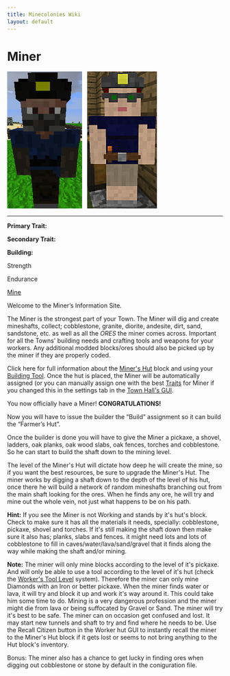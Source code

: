 ```yaml
---
title: Minecolonies Wiki
layout: default
---
```

# Miner

<div class="infobox box text-center">
<img src="../../assets/images/workers/miner_m.png" alt="Miner Male" />&nbsp;&nbsp;&nbsp;<img src="../../assets/images/workers/miner_f.png" alt="Miner Female" />
<hr />
  <div class="row section-text text-left">
    <div class="col">
      <p><strong>Primary Trait:</strong></p>
      <p><strong>Secondary Trait:</strong></p>
      <p><strong>Building:</strong></p>
    </div>
    <div class="col">
      <p class="traitp">Strength</p>
      <p class="traits">Endurance</p>
      <p><a href="../buildings/mine">Mine</a></p>
    </div>
  </div>
</div>

Welcome to the Miner’s Information Site.

The Miner is the strongest part of your Town. The Miner will dig and create mineshafts, collect; cobblestone, granite, diorite, andesite, dirt, sand, sandstone, etc. as well as all the *ORES* the miner comes across. Important for all the Towns' building needs and crafting tools and weapons for your workers. Any additional modded blocks/ores should also be picked up by the miner if they are properly coded.

Click here for full information about the [Miner's Hut](../buildings/mine) block and using your [Building Tool](../items/buildingtool). Once the hut is placed, the Miner will be automatically assigned (or you can manually assign one with the best [Traits](../systems/workerinfo) for Miner if you changed this in the settings tab in the [Town Hall's GUI](../buildings/townhall).

You now officially have a Miner! **CONGRATULATIONS!**

Now you will have to issue the builder the “Build” assignment so it can build the “Farmer’s Hut”.

Once the builder is done you will have to give the Miner a pickaxe, a shovel, ladders, oak planks, oak wood slabs, oak fences, torches and cobblestone. So he can start to build the shaft down to the mining level. 

The level of the Miner's Hut will dictate how deep he will create the mine, so if you want the best resources, be sure to upgrade the Miner's Hut. The miner works by digging a shaft down to the depth of the level of his hut, once there he will build a network of random mineshafts branching out from the main shaft looking for the ores. When he finds any ore, he will try and mine out the whole vein, not just what happens to be on his path.

**Hint:** If you see the Miner is not Working and stands by it's hut's block. Check to make sure it has all the materials it needs, specially: cobblestone, pickaxe, shovel and torches. If it's still making the shaft down then make sure it also has; planks, slabs and fences. it might need lots and lots of cobblestone to fill in caves/water/lava/sand/gravel that it finds along the way while making the shaft and/or mining.

**Note:** The miner will only mine blocks according to the level of it's pickaxe. And will only be able to use a tool according to the level of it's hut (check the [Worker's Tool Level](../systems/workerinfo) system). Therefore the miner can only mine Diamonds with an Iron or better pickaxe. When the miner finds water or lava, it will try and block it up and work it's way around it. This could take him some time to do. Mining is a very dangerous profession and the miner might die from lava or being suffocated by Gravel or Sand. The miner will try it's best to be safe. The miner can on occasion get confused and lost. It may start new tunnels and shaft to try and find where he needs to be. Use the Recall Citizen button in the Worker hut GUI to instantly recall the miner to the Miner's Hut block if it gets lost or seems to not bring anything to the Hut block's inventory.

Bonus: The miner also has a chance to get lucky in finding ores when digging out cobblestone or stone by default in the coniguration file. 

